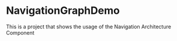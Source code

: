 # NavigationGraphDemo
This is a project that shows the usage of the Navigation Architecture Component
